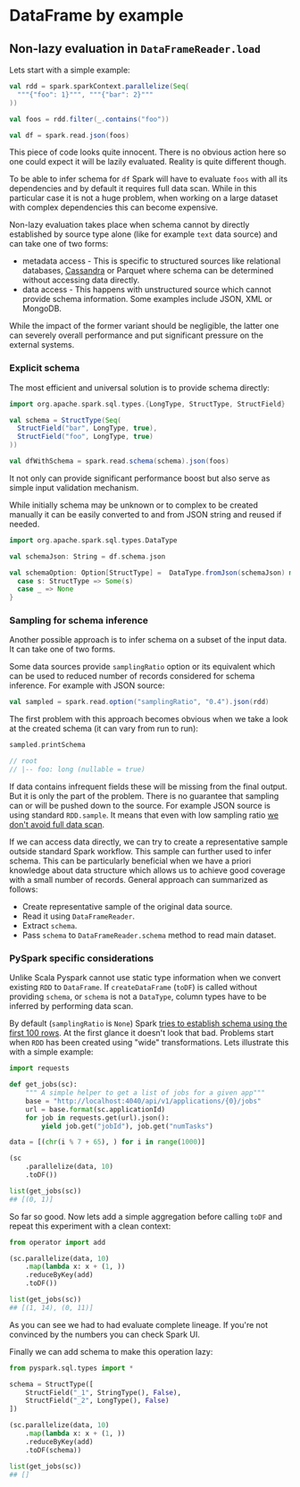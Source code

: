 # DataFrame by example

## Non-lazy evaluation in `DataFrameReader.load`

Lets start with a simple example:

```scala
val rdd = spark.sparkContext.parallelize(Seq(
  """{"foo": 1}""", """{"bar": 2}"""
))

val foos = rdd.filter(_.contains("foo"))

val df = spark.read.json(foos)

```

This piece of code looks quite innocent. There is no obvious action here so one could expect it will be lazily evaluated. Reality is quite different though.

To be able to infer schema for `df` Spark will have to evaluate `foos` with all its dependencies and by default it requires full data scan. While in this particular case it is not a huge problem, when working on a large dataset with complex dependencies this can become expensive.


Non-lazy evaluation takes place when schema cannot by directly established by source type alone (like for example `text` data source) and can take one of two forms:

- metadata access - This is specific to structured sources like relational databases, [Cassandra](http://stackoverflow.com/q/33897586/1560062) or Parquet where schema can be determined without accessing data directly.
- data access - This happens with unstructured source which cannot provide schema information. Some examples include JSON, XML or MongoDB.

While the impact of the former variant should be negligible, the latter one can severely overall performance and put significant pressure on the external systems.

### Explicit schema

The most efficient and universal solution is to provide schema directly:

```scala
import org.apache.spark.sql.types.{LongType, StructType, StructField}

val schema = StructType(Seq(
  StructField("bar", LongType, true),
  StructField("foo", LongType, true)
))

val dfWithSchema = spark.read.schema(schema).json(foos)

```

It not only can provide significant performance boost but also serve as simple input validation mechanism.

While initially schema may be unknown or to complex to be created manually it can be easily converted to and from JSON string and reused if needed.

```scala
import org.apache.spark.sql.types.DataType

val schemaJson: String = df.schema.json

val schemaOption: Option[StructType] =  DataType.fromJson(schemaJson) match {
  case s: StructType => Some(s)
  case _ => None
}

```

###  Sampling for schema inference

Another possible approach is to infer schema on a subset of the input data. It can take one of two forms.

Some data sources provide `samplingRatio` option or its equivalent which can be used to reduced number of records considered for schema inference. For example with JSON source:

```scala
val sampled = spark.read.option("samplingRatio", "0.4").json(rdd)
```


The first problem with this approach becomes obvious when we take a look at the created schema (it can vary from run to run):


```scala
sampled.printSchema

// root
// |-- foo: long (nullable = true)

```

If data contains infrequent fields these will be missing from the final output. But it is only the part of the problem. There is no guarantee that sampling can or will be pushed down to the source. For example JSON source is using standard `RDD.sample`. It means that even with low sampling ratio [we don't avoid full data scan](http://stackoverflow.com/q/32229941/1560062).

If we can access data directly, we can try to create a representative sample outside standard Spark workflow. This sample can further used to infer schema. This can be particularly beneficial when we have a priori knowledge about data structure which allows us to achieve good coverage with a small number of records. General approach can summarized as follows:

- Create representative sample of the original data source.
- Read it using `DataFrameReader`.
- Extract `schema`.
- Pass `schema` to `DataFrameReader.schema` method to read main dataset.


### PySpark specific considerations


Unlike Scala Pyspark cannot use static type information when we convert existing `RDD` to `DataFrame`. If `createDataFrame` (`toDF`) is called without providing `schema`, or `schema` is not a `DataType`, column types have to be inferred by performing data scan.

By default (`samplingRatio` is `None`) Spark [tries to establish schema using the first 100 rows](https://github.com/apache/spark/blob/branch-2.0/python/pyspark/sql/session.py#L324-L328). At the first glance it doesn't look that bad. Problems start when `RDD` has been created using "wide" transformations. Lets illustrate this with a simple example:


```python
import requests

def get_jobs(sc):
    """ A simple helper to get a list of jobs for a given app"""
    base = "http://localhost:4040/api/v1/applications/{0}/jobs"
    url = base.format(sc.applicationId)
    for job in requests.get(url).json():
        yield job.get("jobId"), job.get("numTasks")

data = [(chr(i % 7 + 65), ) for i in range(1000)]

(sc
    .parallelize(data, 10)
    .toDF())

list(get_jobs(sc))
## [(0, 1)]
```

So far so good. Now lets add a simple aggregation before calling `toDF` and repeat this experiment with a clean context:

```python
from operator import add

(sc.parallelize(data, 10)
    .map(lambda x: x + (1, ))
    .reduceByKey(add)
    .toDF())

list(get_jobs(sc))
## [(1, 14), (0, 11)]
```

As you can see we had to had evaluate complete lineage. If you're not convinced by the numbers you can check Spark UI.

Finally we can add schema to make this operation lazy:

```python
from pyspark.sql.types import *

schema = StructType([
    StructField("_1", StringType(), False),
    StructField("_2", LongType(), False)
])

(sc.parallelize(data, 10)
    .map(lambda x: x + (1, ))
    .reduceByKey(add)
    .toDF(schema))

list(get_jobs(sc))
## []
```




